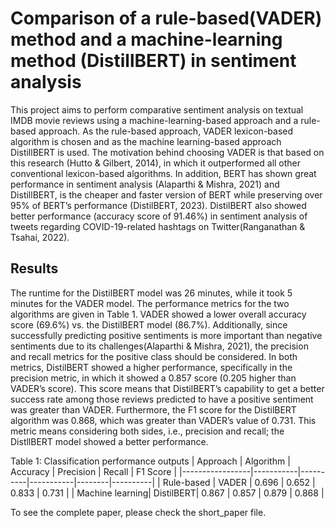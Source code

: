 # Comparison of a rule-based(VADER) method and a machine-learning method (DistillBERT) in sentiment analysis
This project aims to perform comparative sentiment analysis on textual IMDB movie reviews using a machine-learning-based approach and a rule-based approach. As the rule-based approach, VADER lexicon-based algorithm is chosen and as the machine learning-based approach DistillBERT is used. The motivation behind choosing VADER is that based on this research (Hutto & Gilbert, 2014), in which it outperformed all other conventional lexicon-based algorithms. In addition, BERT has shown great performance in sentiment analysis (Alaparthi & Mishra, 2021) and DistillBERT, is the cheaper and faster version of BERT while preserving over 95% of BERT’s performance (DistilBERT, 2023). DistilBERT also showed better performance (accuracy score of 91.46%) in sentiment analysis of tweets regarding COVID-19-related hashtags on Twitter(Ranganathan & Tsahai, 2022).

## Results
The runtime for the DistilBERT model was 26 minutes, while it took 5 minutes for the VADER model. The performance metrics for the two algorithms are given in Table 1. VADER showed a lower overall accuracy score (69.6%) vs. the DistilBERT model (86.7%). Additionally, since successfully predicting positive sentiments is more important than negative sentiments due to its challenges(Alaparthi & Mishra, 2021), the precision and recall metrics for the positive class should be considered. In both metrics, DistilBERT showed a higher performance, specifically in the precision metric, in which it showed a 0.857 score (0.205 higher than VADER’s score). This score means that DistilBERT’s capability to get a better success rate among those reviews predicted to have a positive sentiment was greater than VADER.
Furthermore, the F1 score for the DistilBERT algorithm was 0.868, which was greater than VADER’s value of 0.731. This metric means considering both sides, i.e., precision and recall; the DistllBERT model showed a better performance.

Table 1: Classification performance outputs
| Approach        | Algorithm | Accuracy | Precision | Recall | F1 Score |
|-----------------|-----------|----------|-----------|--------|----------|
| Rule-based      | VADER     | 0.696    | 0.652     | 0.833  | 0.731    |
| Machine learning| DistilBERT| 0.867    | 0.857     | 0.879  | 0.868    |

To see the complete paper, please check the short_paper file.
